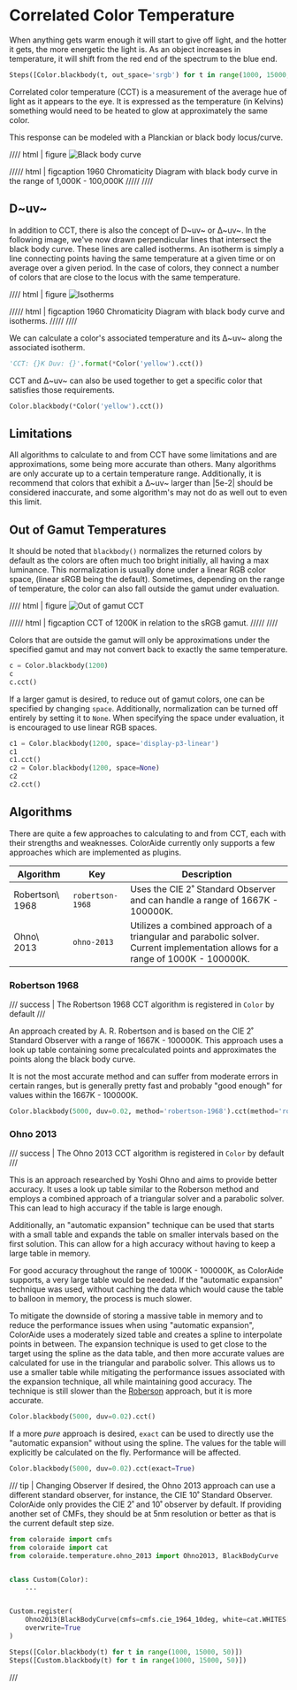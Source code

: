 # Correlated Color Temperature

When anything gets warm enough it will start to give off light, and the hotter it gets, the more energetic the light
is. As an object increases in temperature, it will shift from the red end of the spectrum to the blue end.

```py play
Steps([Color.blackbody(t, out_space='srgb') for t in range(1000, 15000, 50)])
```

Correlated color temperature (CCT) is a measurement of the average hue of light as it appears to the eye. It is
expressed as the temperature (in Kelvins) something would need to be heated to glow at approximately the same color.

This response can be modeled with a Planckian or black body locus/curve.

//// html | figure
![Black body curve](images/blackbody.png)

///// html | figcaption
1960 Chromaticity Diagram with black body curve in the range of 1,000K - 100,000K
/////
////

## D~uv~

In addition to CCT, there is also the concept of D~uv~ or ∆~uv~. In the following image, we've now drawn perpendicular
lines that intersect the black body curve. These lines are called isotherms. An isotherm is simply a line connecting
points having the same temperature at a given time or on average over a given period. In the case of colors, they
connect a number of colors that are close to the locus with the same temperature.

//// html | figure
![Isotherms](images/isotherms.png)

///// html | figcaption
1960 Chromaticity Diagram with black body curve and isotherms.
/////
////

We can calculate a color's associated temperature and its ∆~uv~ along the associated isotherm.

```py play
'CCT: {}K Duv: {}'.format(*Color('yellow').cct())
```

CCT and ∆~uv~ can also be used together to get a specific color that satisfies those requirements.

```py play
Color.blackbody(*Color('yellow').cct())
```

## Limitations

All algorithms to calculate to and from CCT have some limitations and are approximations, some being more accurate than
others. Many algorithms are only accurate up to a certain temperature range. Additionally, it is recommend that colors
that exhibit a ∆~uv~ larger than |5e-2| should be considered inaccurate, and some algorithm's may not do as well out to
even this limit.

## Out of Gamut Temperatures

It should be noted that `blackbody()` normalizes the returned colors by default as the colors are often much too bright
initially, all having a max luminance. This normalization is usually done under a linear RGB color space, (linear sRGB
being the default). Sometimes, depending on the range of temperature, the color can also fall outside the gamut under
evaluation.

//// html | figure
![Out of gamut CCT](images/cct-gamut.png)

///// html | figcaption
CCT of 1200K in relation to the sRGB gamut.
/////
////

Colors that are outside the gamut will only be approximations under the specified gamut and may not convert back to
exactly the same temperature.

```py play
c = Color.blackbody(1200)
c
c.cct()
```

If a larger gamut is desired, to reduce out of gamut colors, one can be specified by changing `space`. Additionally,
normalization can be turned off entirely by setting it to `None`. When specifying the space under evaluation, it is
encouraged to use linear RGB spaces.

```py play
c1 = Color.blackbody(1200, space='display-p3-linear')
c1
c1.cct()
c2 = Color.blackbody(1200, space=None)
c2
c2.cct()
```

## Algorithms

There are quite a few approaches to calculating to and from CCT, each with their strengths and weaknesses. ColorAide
currently only supports a few approaches which are implemented as plugins.

Algorithm       | Key              | Description
--------------- | ---------------- | -----------
Robertson\ 1968 | `robertson-1968` | Uses the CIE 2˚ Standard Observer and can handle a range of 1667K - 100000K.
Ohno\ 2013      | `ohno-2013`      | Utilizes a combined approach of a triangular and parabolic solver. Current implementation allows for a range of 1000K - 100000K.

### Robertson 1968

/// success | The Robertson 1968 CCT algorithm is registered in `Color` by default
///

An approach created by A. R. Robertson and is based on the CIE 2˚ Standard Observer with a range of 1667K - 100000K.
This approach uses a look up table containing some precalculated points and approximates the points along the black
body curve.

It is not the most accurate method and can suffer from moderate errors in certain ranges, but is generally pretty fast
and probably "good enough" for values within the 1667K - 100000K.

```py play
Color.blackbody(5000, duv=0.02, method='robertson-1968').cct(method='robertson-1968')
```

### Ohno 2013

/// success | The Ohno 2013 CCT algorithm is registered in `Color` by default
///

This is an approach researched by Yoshi Ohno and aims to provide better accuracy. It uses a look up table similar to
the Roberson method and employs a combined approach of a triangular solver and a parabolic solver. This can lead to
high accuracy if the table is large enough.

Additionally, an "automatic expansion" technique can be used that starts with a small table and expands the table on
smaller intervals based on the first solution. This can allow for a high accuracy without having to keep a large table
in memory.

For good accuracy throughout the range of 1000K - 100000K, as ColorAide supports, a very large table would be needed. If
the "automatic expansion" technique was used, without caching the data which would cause the table to balloon in memory,
the process is much slower.

To mitigate the downside of storing a massive table in memory and to reduce the performance issues when using "automatic
expansion", ColorAide uses a moderately sized table and creates a spline to interpolate points in between. The expansion
technique is used to get close to the target using the spline as the data table, and then more accurate values are
calculated for use in the triangular and parabolic solver. This allows us to use a smaller table while mitigating the
performance issues associated with the expansion technique, all while maintaining good accuracy. The technique is still
slower than the [Roberson](#robertson-1968) approach, but it is more accurate.

```py play
Color.blackbody(5000, duv=0.02).cct()
```

If a more _pure_ approach is desired, `exact` can be used to directly use the "automatic expansion" without using the
spline. The values for the table will explicitly be calculated on the fly. Performance will be affected.

```py play
Color.blackbody(5000, duv=0.02).cct(exact=True)
```

///  tip | Changing Observer
If desired, the Ohno 2013 approach can use a different standard observer, for instance, the CIE 10˚ Standard Observer.
ColorAide only provides the CIE 2˚ and 10˚ observer by default. If providing another set of CMFs, they should be at 5nm
resolution or better as that is the current default step size.

```py play
from coloraide import cmfs
from coloraide import cat
from coloraide.temperature.ohno_2013 import Ohno2013, BlackBodyCurve


class Custom(Color):
    ...


Custom.register(
    Ohno2013(BlackBodyCurve(cmfs=cmfs.cie_1964_10deg, white=cat.WHITES['10deg']['D65'])),
    overwrite=True
)

Steps([Color.blackbody(t) for t in range(1000, 15000, 50)])
Steps([Custom.blackbody(t) for t in range(1000, 15000, 50)])
```
///
